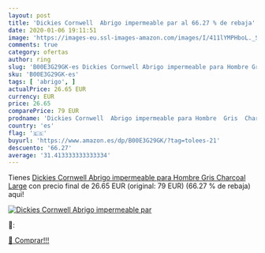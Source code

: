 ```yaml
---
layout: post
title: 'Dickies Cornwell  Abrigo impermeable par al 66.27 % de rebaja'
date: 2020-01-06 19:11:51
image: 'https://images-eu.ssl-images-amazon.com/images/I/411lYMPHboL._SL200_.jpg'
comments: true
category: ofertas
author: ring
slug: 'B00E3G29GK-es Dickies Cornwell Abrigo impermeable para Hombre Gris...'
sku: 'B00E3G29GK-es'
tags: [ 'abrigo', ]
actualPrice: 26.65 EUR
currency: EUR
price: 26.65
comparePrice: 79 EUR
prodname: 'Dickies Cornwell  Abrigo impermeable para Hombre  Gris  Charcoal   Large'
country: 'es'
flag: '🇪🇸'
buyurl: 'https://www.amazon.es/dp/B00E3G29GK/?tag=tolees-21'
descuento: '66.27'
average: '31.413333333333334'
---
```


Tienes [Dickies Cornwell  Abrigo impermeable para Hombre  Gris  Charcoal   Large](https://www.amazon.es/dp/B00E3G29GK/?tag=tolees-21) con precio final de  26.65 EUR (original: 79 EUR) (66.27 %  de rebaja) aqui!

[![Dickies Cornwell  Abrigo impermeable par](https://images-eu.ssl-images-amazon.com/images/I/411lYMPHboL._SL200_.jpg)](https://www.amazon.es/dp/B00E3G29GK/?tag=tolees-21)

🔎:


[🛒 Comprar!!!](https://www.amazon.es/dp/B00E3G29GK/?tag=tolees-21)
